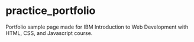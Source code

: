 # practice_portfolio

Portfolio sample page made for IBM Introduction to Web Development with HTML, CSS, and Javascript course.
